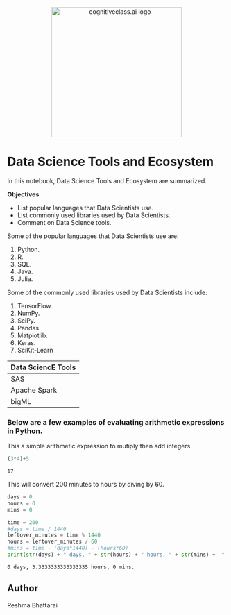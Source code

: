 <center>
    <img src="https://cf-courses-data.s3.us.cloud-object-storage.appdomain.cloud/IBMDeveloperSkillsNetwork-DS0105EN-SkillsNetwork/labs/Module2/images/SN_web_lightmode.png" width="300" alt="cognitiveclass.ai logo">
</center>


# Data Science Tools and Ecosystem 

In this notebook, Data Science Tools and Ecosystem are summarized.

**Objectives**

- List popular languages that Data Scientists use.
- List commonly used libraries used by Data Scientists.
- Comment on Data Science tools.

Some of the popular languages that Data Scientists use are:

1. Python.
2. R.
3. SQL.
4. Java.
5. Julia.

Some of the commonly used libraries used by Data Scientists include:

1. TensorFlow.
2. NumPy.
3. SciPy.
4. Pandas.
5. Matplotlib.
6. Keras.
7. SciKit-Learn

|Data SciencE Tools|
|------------------|
| SAS              |
| Apache Spark     |
| bigML            |

### Below are a few examples of evaluating arithmetic expressions in Python.

This a simple arithmetic expression to mutiply then add integers


```python
(3*4)+5
```




    17



This will convert 200 minutes to hours by diving by 60.


```python
days = 0
hours = 0
mins = 0

time = 200
#days = time / 1440
leftover_minutes = time % 1440
hours = leftover_minutes / 60
#mins = time - (days*1440) - (hours*60)
print(str(days) + " days, " + str(hours) + " hours, " + str(mins) +  " mins. ")

```

    0 days, 3.3333333333333335 hours, 0 mins. 


## Author

Reshma Bhattarai


```python

```
